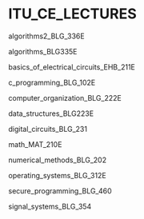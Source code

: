 # ITU_CE_LECTURES

algorithms2_BLG_336E

algorithms_BLG335E

basics_of_electrical_circuits_EHB_211E

c_programming_BLG_102E

computer_organization_BLG_222E

data_structures_BLG223E

digital_circuits_BLG_231

math_MAT_210E

numerical_methods_BLG_202

operating_systems_BLG_312E

secure_programming_BLG_460

signal_systems_BLG_354
